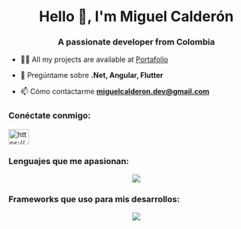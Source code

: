 <h1 align="center">Hello 👋, I'm Miguel Calderón</h1>
<h3 align="center">A passionate developer from Colombia</h3>

- 👨‍💻 All my projects are available at [Portafolio](https://miguel-calderon-gutierrez.github.io/Portafolio/)

- 💬 Pregúntame sobre **.Net, Angular, Flutter**

- 📫 Cómo contactarme **miguelcalderon.dev@gmail.com**

<h3 align="left">Conéctate conmigo:</h3>
<p align="left">
<a href="https://linkedin .com/in/https://www.linkedin.com/in/programador-miguel-calderon/" target="blank"><img align="center" src="https://static.vecteezy.com/system/resources/previews/018/930/587/original/linkedin-logo-linkedin-icon-transparent-free-png.png" alt="https://www.linkedin.com/in/programador-miguel-calderon/" height="30" width="40" /></a>
</p>


<h3 align="left">Lenguajes que me apasionan:</h3>
<p align="center">
  <a href="https://skillicons.dev">
    <img src="https://skillicons.dev/icons?i=cs,py,ts,java,js,dart&theme=light" />
  </a>
</p>


<h3 align="left">Frameworks que uso para mis desarrollos:</h3>
<p align="center">
  <a href="https://skillicons.dev">
    <img src="https://skillicons.dev/icons?i=angular,flutter,bootstrap,dotnet,fastapi&theme=light" />
  </a>
</p>